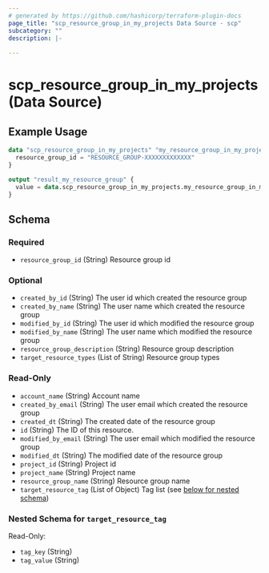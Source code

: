 ```yaml
---
# generated by https://github.com/hashicorp/terraform-plugin-docs
page_title: "scp_resource_group_in_my_projects Data Source - scp"
subcategory: ""
description: |-
  
---
```


# scp_resource_group_in_my_projects (Data Source)



## Example Usage

```terraform
data "scp_resource_group_in_my_projects" "my_resource_group_in_my_projects" {
  resource_group_id = "RESOURCE_GROUP-XXXXXXXXXXXXX"
}

output "result_my_resource_group" {
  value = data.scp_resource_group_in_my_projects.my_resource_group_in_my_projects
}
```

<!-- schema generated by tfplugindocs -->
## Schema

### Required

- `resource_group_id` (String) Resource group id

### Optional

- `created_by_id` (String) The user id which created the resource group
- `created_by_name` (String) The user name which created the resource group
- `modified_by_id` (String) The user id which modified the resource group
- `modified_by_name` (String) The user name which modified the resource group
- `resource_group_description` (String) Resource group description
- `target_resource_types` (List of String) Resource group types

### Read-Only

- `account_name` (String) Account name
- `created_by_email` (String) The user email which created the resource group
- `created_dt` (String) The created date of the resource group
- `id` (String) The ID of this resource.
- `modified_by_email` (String) The user email which modified the resource group
- `modified_dt` (String) The modified date of the resource group
- `project_id` (String) Project id
- `project_name` (String) Project name
- `resource_group_name` (String) Resource group name
- `target_resource_tag` (List of Object) Tag list (see [below for nested schema](#nestedatt--target_resource_tag))

<a id="nestedatt--target_resource_tag"></a>
### Nested Schema for `target_resource_tag`

Read-Only:

- `tag_key` (String)
- `tag_value` (String)


